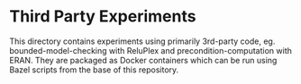 # Third Party Experiments
This directory contains experiments using primarily 3rd-party code, eg.
bounded-model-checking with ReluPlex and precondition-computation with ERAN.
They are packaged as Docker containers which can be run using Bazel scripts from
the base of this repository.
